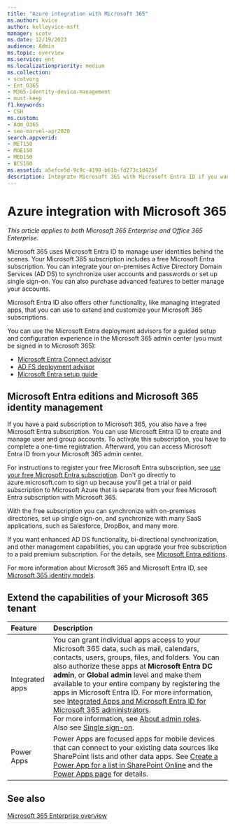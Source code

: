 ```yaml
---
title: "Azure integration with Microsoft 365"
ms.author: kvice
author: kelleyvice-msft
manager: scotv
ms.date: 12/19/2023
audience: Admin
ms.topic: overview
ms.service: ent
ms.localizationpriority: medium
ms.collection: 
- scotvorg
- Ent_O365
- M365-identity-device-management
- must-keep
f1.keywords:
- CSH
ms.custom: 
- Adm_O365
- seo-marvel-apr2020
search.appverid:
- MET150
- MOE150
- MED150
- BCS160
ms.assetid: a5efce5d-9c9c-4190-b61b-fd273c1d425f
description: Integrate Microsoft 365 with Microsoft Entra ID if you want password sync or single sign-on with your on-premises environment.
---
```


# Azure integration with Microsoft 365

*This article applies to both Microsoft 365 Enterprise and Office 365 Enterprise.*

Microsoft 365 uses Microsoft Entra ID to manage user identities behind the scenes. Your Microsoft 365 subscription includes a free Microsoft Entra subscription. You can integrate your on-premises Active Directory Domain Services (AD DS) to synchronize user accounts and passwords or set up single sign-on. You can also purchase advanced features to better manage your accounts.
  
Microsoft Entra ID also offers other functionality, like managing integrated apps, that you can use to extend and customize your Microsoft 365 subscriptions.
  
You can use the Microsoft Entra deployment advisors for a guided setup and configuration experience in the Microsoft 365 admin center (you must be signed in to Microsoft 365):

- [Microsoft Entra Connect advisor](https://aka.ms/aadconnectpwsync)
- [AD FS deployment advisor](https://aka.ms/adfsguidance)
- [Microsoft Entra setup guide](https://aka.ms/aadpguidance)
  
<a name='azure-ad-editions-and-microsoft-365-identity-management'></a>

## Microsoft Entra editions and Microsoft 365 identity management

If you have a paid subscription to Microsoft 365, you also have a free Microsoft Entra subscription. You can use Microsoft Entra ID to create and manage user and group accounts. To activate this subscription, you have to complete a one-time registration. Afterward, you can access Microsoft Entra ID from your Microsoft 365 admin center.

For instructions to register your free Microsoft Entra subscription, see [use your free Microsoft Entra subscription](../compliance/use-your-free-azure-ad-subscription-in-office-365.md). Don't go directly to azure.microsoft.com to sign up because you'll get a trial or paid subscription to Microsoft Azure that is separate from your free Microsoft Entra subscription with Microsoft 365.
  
With the free subscription you can synchronize with on-premises directories, set up single sign-on, and synchronize with many SaaS applications, such as Salesforce, DropBox, and many more.
  
If you want enhanced AD DS functionality, bi-directional synchronization, and other management capabilities, you can upgrade your free subscription to a paid premium subscription. For the details, see [Microsoft Entra editions](https://azure.microsoft.com/pricing/details/active-directory/).
  
For more information about Microsoft 365 and Microsoft Entra ID, see [Microsoft 365 identity models](deploy-identity-solution-identity-model.md).
  
## Extend the capabilities of your Microsoft 365 tenant

|**Feature**|**Description**|
|:-----|:-----|
|Integrated apps  <br/> |You can grant individual apps access to your Microsoft 365 data, such as mail, calendars, contacts, users, groups, files, and folders. You can also authorize these apps at **Microsoft Entra DC admin**, or **Global admin** level and make them available to your entire company by registering the apps in Microsoft Entra ID. For more information, see [Integrated Apps and Microsoft Entra ID for Microsoft 365 administrators](integrated-apps-and-azure-ads.md).<br/> For more information, see [About admin roles](/microsoft-365/admin/add-users/about-admin-roles?). <br/> Also see [Single sign-on](/azure/active-directory/manage-apps/what-is-single-sign-on).  <br/> |
|Power Apps  <br/> | Power Apps are focused apps for mobile devices that can connect to your existing data sources like SharePoint lists and other data apps. See [Create a Power App for a list in SharePoint Online](https://support.office.com/article/9338b2d2-67ac-4b81-8e67-97da27e5e9ab) and the [Power Apps page](https://powerapps.microsoft.com/) for details.  <br/> |

## See also

[Microsoft 365 Enterprise overview](microsoft-365-overview.md)
